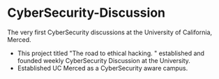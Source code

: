 # CyberSecurity-Discussion

The very first CyberSecurity discussions at the University of California, Merced.

- This project titled "The road to ethical hacking. " established and founded weekly CyberSecurity Discussion at the University. 
- Established UC Merced as a CyberSecurity aware campus. 
